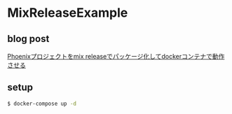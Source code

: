 # MixReleaseExample

## blog post

[Phoenixプロジェクトをmix releaseでパッケージ化してdockerコンテナで動作させる](https://www.koga1020.com/posts/mix-release-example)

## setup

```sh
$ docker-compose up -d
```